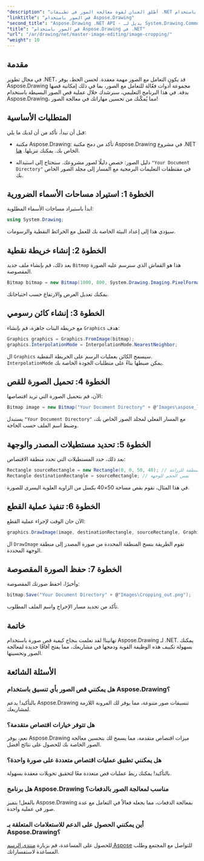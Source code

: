 ```yaml
---
"description": "أطلق العنان لقوة معالجة الصور في تطبيقات .NET لديك مع دليلنا المفصل لقص الصور باستخدام Aspose.Drawing. يغطي هذا البرنامج التعليمي كل ما تحتاج لمعرفته، من إنشاء خريطة نقطية إلى حفظ الصورة المقصوصة النهائية."
"linktitle": "قص الصور باستخدام Aspose.Drawing"
"second_title": "Aspose.Drawing .NET API - بديل لـ System.Drawing.Common"
"title": "قص الصور باستخدام Aspose.Drawing في .NET"
"url": "/ar/drawing/net/master-image-editing/image-cropping/"
"weight": 10
---
```


## مقدمة

في مجال تطوير .NET، قد يكون التعامل مع الصور مهمة معقدة. لحسن الحظ، يوفر Aspose.Drawing مجموعة أدوات فعّالة للتعامل مع الصور، بما في ذلك إمكانية قصها بدقة. في هذا البرنامج التعليمي، سنرشدك خلال عملية قص الصور البسيطة باستخدام Aspose.Drawing، مما يُمكّنك من تحسين مهاراتك في معالجة الصور!

## المتطلبات الأساسية

قبل أن نبدأ، تأكد من أن لديك ما يلي:

- مكتبة Aspose.Drawing: تأكد من دمج مكتبة Aspose.Drawing في مشروع .NET الخاص بك. يمكنك تنزيلها. [هنا](https://releases.aspose.com/drawing/net/).
  
- دليل الصور: خصص دليلًا لصور مشروعك. ستحتاج إلى استبداله `"Your Document Directory"` في مقتطفات التعليمات البرمجية مع المسار إلى مجلد الصور الخاص بك.

## الخطوة 1: استيراد مساحات الأسماء الضرورية

ابدأ باستيراد مساحات الأسماء المطلوبة:

```csharp
using System.Drawing;
```

سيؤدي هذا إلى إعداد البيئة الخاصة بك للعمل مع الخرائط النقطية والرسومات.

## الخطوة 2: إنشاء خريطة نقطية

بعد ذلك، قم بإنشاء ملف جديد `Bitmap` هذا هو القماش الذي سنرسم عليه الصورة المقصوصة.

```csharp
Bitmap bitmap = new Bitmap(1000, 800, System.Drawing.Imaging.PixelFormat.Format32bppPArgb);
```

يمكنك تعديل العرض والارتفاع حسب احتياجاتك.

## الخطوة 3: إنشاء كائن رسومي

مع خريطة البتات جاهزة، قم بإنشاء `Graphics` هدف:

```csharp
Graphics graphics = Graphics.FromImage(bitmap);
graphics.InterpolationMode = InterpolationMode.NearestNeighbor;
```

ال `Graphics` سيسمح الكائن بعمليات الرسم على الخريطة النقطية. `InterpolationMode` يمكن ضبطها بناءً على متطلبات الجودة الخاصة بك.

## الخطوة 4: تحميل الصورة للقص

الآن، قم بتحميل الصورة التي تريد اقتصاصها:

```csharp
Bitmap image = new Bitmap("Your Document Directory" + @"Images\aspose_logo.png");
```

يستبدل `"Your Document Directory"` مع المسار الفعلي لمجلد الصور الخاص بك، وضبط اسم الملف حسب الحاجة.

## الخطوة 5: تحديد مستطيلات المصدر والوجهة

بعد ذلك، حدد المستطيلات التي تحدد منطقة الاقتصاص:

```csharp
Rectangle sourceRectangle = new Rectangle(0, 0, 50, 40); // منطقة للزراعة
Rectangle destinationRectangle = sourceRectangle; // نفس الحجم للوجهة
```

في هذا المثال، نقوم بقص مساحة 50×40 بكسل من الزاوية العلوية اليسرى للصورة.

## الخطوة 6: تنفيذ عملية القطع

الآن حان الوقت لإجراء عملية القطع:

```csharp
graphics.DrawImage(image, destinationRectangle, sourceRectangle, GraphicsUnit.Pixel);
```

ال `DrawImage` تقوم الطريقة بنسخ المنطقة المحددة من صورة المصدر إلى منطقة الوجهة المحددة.

## الخطوة 7: حفظ الصورة المقصوصة

وأخيرًا، احفظ صورتك المقصوصة:

```csharp
bitmap.Save("Your Document Directory" + @"Images\Cropping_out.png");
```

تأكد من تحديد مسار الإخراج واسم الملف المطلوب.

## خاتمة

تهانينا! لقد تعلمت بنجاح كيفية قص صورة باستخدام Aspose.Drawing لـ .NET. يمكنك بسهولة تكييف هذه الوظيفة القوية ودمجها في مشاريعك، مما يفتح آفاقًا جديدة لمعالجة الصور وتحسينها.

## الأسئلة الشائعة

### هل يمكنني قص الصور بأي تنسيق باستخدام Aspose.Drawing؟

بالتأكيد! يدعم Aspose.Drawing تنسيقات صور متنوعة، مما يوفر لك المرونة اللازمة لمشاريعك.

### هل تتوفر خيارات اقتصاص متقدمة؟

نعم، يوفر Aspose.Drawing ميزات اقتصاص متقدمة، مما يسمح لك بتحسين معالجة الصور الخاصة بك للحصول على نتائج أفضل.

### هل يمكنني تطبيق عمليات اقتصاص متعددة على صورة واحدة؟

بالتأكيد! يمكنك ربط عمليات قص متعددة معًا لتحقيق تحويلات معقدة بسهولة.

### هل برنامج Aspose.Drawing مناسب لمعالجة الصور بالدفعات؟

بالفعل! يتميز Aspose.Drawing بمعالجة الدفعات، مما يجعله فعالاً في التعامل مع عدة صور في عملية واحدة.

### أين يمكنني الحصول على الدعم للاستعلامات المتعلقة بـ Aspose.Drawing؟

للحصول على المساعدة، قم بزيارة [منتدى الرسم Aspose](https://forum.aspose.com/c/diagram/17) للتواصل مع المجتمع وطلب المساعدة لاستفساراتك.